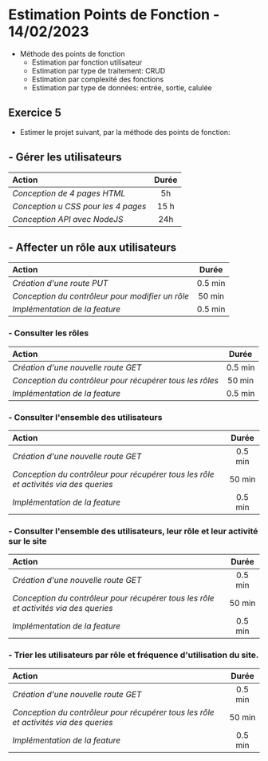 # Estimation Points de Fonction - 14/02/2023

- Méthode des points de fonction
    - Estimation par fonction utilisateur
    - Estimation par type de traitement: CRUD
    - Estimation par complexité des fonctions
    - Estimation par type de données: entrée, sortie, calulée

## Exercice 5

- Estimer le projet suivant, par la méthode des points de fonction:

## - Gérer les utilisateurs

|**Action**|**Durée**|
|:---|:---:|
|_Conception de 4 pages HTML_|5h|
|_Conception u CSS pour les 4 pages_|15 h|
|_Conception API avec NodeJS_|24h|

## - Affecter un rôle aux utilisateurs

|**Action**|**Durée**|
|:---|:---:|
|_Création d'une route PUT_|0.5 min|
|_Conception du contrôleur pour modifier un rôle_|50 min|
|_Implémentation de la feature_|0.5 min|

### - Consulter les rôles

|**Action**|**Durée**|
|:---|:---:|
|_Création d'une nouvelle route GET_|0.5 min|
|_Conception du contrôleur pour récupérer tous les rôles_|50 min|
|_Implémentation de la feature_|0.5 min|

### - Consulter l'ensemble des utilisateurs

|**Action**|**Durée**|
|:---|:---:|
|_Création d'une nouvelle route GET_|0.5 min|
|_Conception du contrôleur pour récupérer tous les rôle et activités via des queries_|50 min|_
|_Implémentation de la feature_|0.5 min|

### - Consulter l'ensemble des utilisateurs, leur rôle et leur activité sur le site
    
|**Action**|**Durée**|
|:---|:---:|
|_Création d'une nouvelle route GET_|0.5 min|
|_Conception du contrôleur pour récupérer tous les rôle et activités via des queries_|50 min|
|_Implémentation de la feature_|0.5 min|

### - Trier les utilisateurs par rôle et fréquence d'utilisation du site.

|**Action**|**Durée**|
|:---|:---:|
|_Création d'une nouvelle route GET_|0.5 min|
|_Conception du contrôleur pour récupérer tous les rôle et activités via des queries_|50 min|
|_Implémentation de la feature_|0.5 min|
